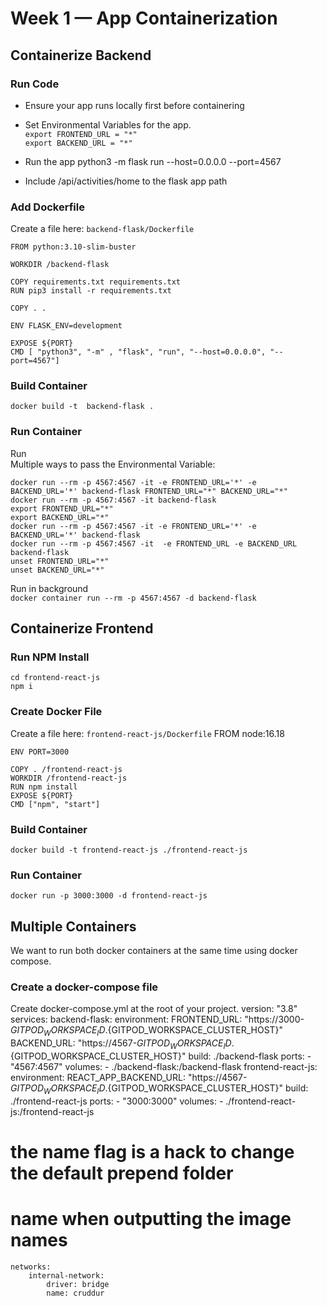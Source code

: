 # Week 1 — App Containerization

## Containerize Backend
### Run Code
* Ensure your app runs locally first before containering
- Set Environmental Variables for the app.  <br>
    `export FRONTEND_URL = "*"`<br>
    `export BACKEND_URL = "*"`

- Run the app
    python3 -m flask run --host=0.0.0.0 --port=4567

- Include /api/activities/home to the flask app path

### Add Dockerfile
Create a file here: `backend-flask/Dockerfile`

    FROM python:3.10-slim-buster

    WORKDIR /backend-flask

    COPY requirements.txt requirements.txt
    RUN pip3 install -r requirements.txt

    COPY . .

    ENV FLASK_ENV=development

    EXPOSE ${PORT}
    CMD [ "python3", "-m" , "flask", "run", "--host=0.0.0.0", "--port=4567"]

### Build Container
`docker build -t  backend-flask .`

### Run Container
Run <br>
Multiple ways to pass the Environmental Variable:

    docker run --rm -p 4567:4567 -it -e FRONTEND_URL='*' -e BACKEND_URL='*' backend-flask FRONTEND_URL="*" BACKEND_URL="*"
    docker run --rm -p 4567:4567 -it backend-flask
    export FRONTEND_URL="*"
    export BACKEND_URL="*"
    docker run --rm -p 4567:4567 -it -e FRONTEND_URL='*' -e BACKEND_URL='*' backend-flask
    docker run --rm -p 4567:4567 -it  -e FRONTEND_URL -e BACKEND_URL backend-flask
    unset FRONTEND_URL="*"
    unset BACKEND_URL="*"

Run in background<br>
`docker container run --rm -p 4567:4567 -d backend-flask`

## Containerize Frontend
### Run NPM Install

    cd frontend-react-js
    npm i

### Create Docker File
Create a file here: `frontend-react-js/Dockerfile`
    FROM node:16.18

    ENV PORT=3000

    COPY . /frontend-react-js
    WORKDIR /frontend-react-js
    RUN npm install
    EXPOSE ${PORT}
    CMD ["npm", "start"]

### Build Container
    docker build -t frontend-react-js ./frontend-react-js

### Run Container
    docker run -p 3000:3000 -d frontend-react-js

## Multiple Containers
We want to run both docker containers at the same time using docker compose.
### Create a docker-compose file
Create docker-compose.yml at the root of your project.
    version: "3.8"
        services:
        backend-flask:
            environment:
                FRONTEND_URL: "https://3000-${GITPOD_WORKSPACE_ID}.${GITPOD_WORKSPACE_CLUSTER_HOST}"
                BACKEND_URL: "https://4567-${GITPOD_WORKSPACE_ID}.${GITPOD_WORKSPACE_CLUSTER_HOST}"
            build: ./backend-flask
            ports:
                - "4567:4567"
            volumes:
                - ./backend-flask:/backend-flask
        frontend-react-js:
            environment:
                REACT_APP_BACKEND_URL: "https://4567-${GITPOD_WORKSPACE_ID}.${GITPOD_WORKSPACE_CLUSTER_HOST}"
            build: ./frontend-react-js
            ports:
                - "3000:3000"
            volumes:
                - ./frontend-react-js:/frontend-react-js

# the name flag is a hack to change the default prepend folder
# name when outputting the image names
    networks: 
        internal-network:
            driver: bridge
            name: cruddur